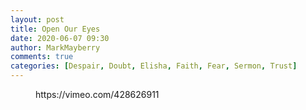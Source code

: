 ```yaml
---
layout: post
title: Open Our Eyes
date: 2020-06-07 09:30
author: MarkMayberry
comments: true
categories: [Despair, Doubt, Elisha, Faith, Fear, Sermon, Trust]
---
```

<!-- wp:core-embed/vimeo {"url":"https://vimeo.com/428626911","type":"video","providerNameSlug":"vimeo","className":"wp-embed-aspect-4-3 wp-has-aspect-ratio"} -->
<figure class="wp-block-embed-vimeo wp-block-embed is-type-video is-provider-vimeo wp-embed-aspect-4-3 wp-has-aspect-ratio"><div class="wp-block-embed__wrapper">
https://vimeo.com/428626911
</div></figure>
<!-- /wp:core-embed/vimeo -->

